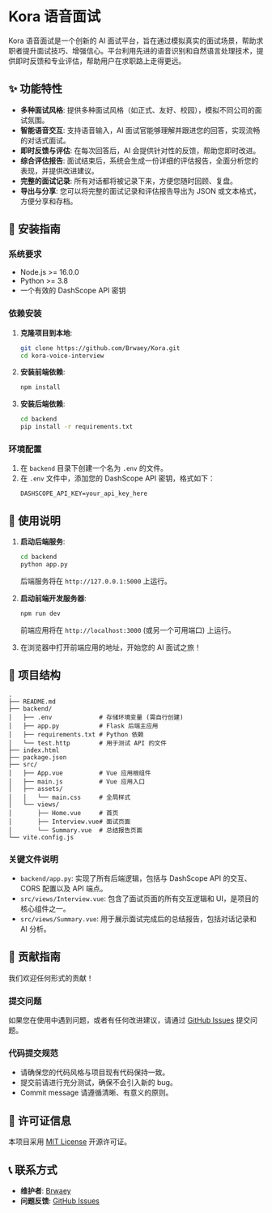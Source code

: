 # Kora 语音面试

Kora 语音面试是一个创新的 AI 面试平台，旨在通过模拟真实的面试场景，帮助求职者提升面试技巧、增强信心。平台利用先进的语音识别和自然语言处理技术，提供即时反馈和专业评估，帮助用户在求职路上走得更远。

## ✨ 功能特性

- **多种面试风格**: 提供多种面试风格（如正式、友好、校园），模拟不同公司的面试氛围。
- **智能语音交互**: 支持语音输入，AI 面试官能够理解并跟进您的回答，实现流畅的对话式面试。
- **即时反馈与评估**: 在每次回答后，AI 会提供针对性的反馈，帮助您即时改进。
- **综合评估报告**: 面试结束后，系统会生成一份详细的评估报告，全面分析您的表现，并提供改进建议。
- **完整的面试记录**: 所有对话都将被记录下来，方便您随时回顾、复盘。
- **导出与分享**: 您可以将完整的面试记录和评估报告导出为 JSON 或文本格式，方便分享和存档。

## 🚀 安装指南

### 系统要求

- Node.js >= 16.0.0
- Python >= 3.8
- 一个有效的 DashScope API 密钥

### 依赖安装

1.  **克隆项目到本地**:
    ```bash
    git clone https://github.com/Brwaey/Kora.git
    cd kora-voice-interview
    ```

2.  **安装前端依赖**:
    ```bash
    npm install
    ```

3.  **安装后端依赖**:
    ```bash
    cd backend
    pip install -r requirements.txt
    ```

### 环境配置

1.  在 `backend` 目录下创建一个名为 `.env` 的文件。
2.  在 `.env` 文件中，添加您的 DashScope API 密钥，格式如下：
    ```
    DASHSCOPE_API_KEY=your_api_key_here
    ```

## 📖 使用说明

1.  **启动后端服务**:
    ```bash
    cd backend
    python app.py
    ```
    后端服务将在 `http://127.0.0.1:5000` 上运行。

2.  **启动前端开发服务器**:
    ```bash
    npm run dev
    ```
    前端应用将在 `http://localhost:3000` (或另一个可用端口) 上运行。

3.  在浏览器中打开前端应用的地址，开始您的 AI 面试之旅！

## 📂 项目结构

```
.
├── README.md
├── backend/
│   ├── .env             # 存储环境变量 (需自行创建)
│   ├── app.py           # Flask 后端主应用
│   ├── requirements.txt # Python 依赖
│   └── test.http        # 用于测试 API 的文件
├── index.html
├── package.json
├── src/
│   ├── App.vue          # Vue 应用根组件
│   ├── main.js          # Vue 应用入口
│   ├── assets/
│   │   └── main.css     # 全局样式
│   └── views/
│       ├── Home.vue     # 首页
│       ├── Interview.vue# 面试页面
│       └── Summary.vue  # 总结报告页面
└── vite.config.js
```

### 关键文件说明

-   `backend/app.py`: 实现了所有后端逻辑，包括与 DashScope API 的交互、CORS 配置以及 API 端点。
-   `src/views/Interview.vue`: 包含了面试页面的所有交互逻辑和 UI，是项目的核心组件之一。
-   `src/views/Summary.vue`: 用于展示面试完成后的总结报告，包括对话记录和 AI 分析。

## 🤝 贡献指南

我们欢迎任何形式的贡献！

### 提交问题

如果您在使用中遇到问题，或者有任何改进建议，请通过 [GitHub Issues](https://github.com/Brwaey/Kora/issues) 提交问题。

### 代码提交规范

-   请确保您的代码风格与项目现有代码保持一致。
-   提交前请进行充分测试，确保不会引入新的 bug。
-   Commit message 请遵循清晰、有意义的原则。

## 📄 许可证信息

本项目采用 [MIT License](https://opensource.org/licenses/MIT) 开源许可证。

## 📞 联系方式

-   **维护者**: [Brwaey](https://github.com/Brwaey)
-   **问题反馈**: [GitHub Issues](https://github.com/Brwaey/Kora/issues)